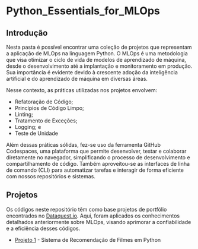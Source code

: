 # Python_Essentials_for_MLOps

## Introdução

Nesta pasta é possível encontrar uma coleção de projetos que representam a aplicação de MLOps na linguagem Python. O MLOps é uma metodologia que visa otimizar o ciclo de vida de modelos de aprendizado de máquina, desde o desenvolvimento até a implantação e monitoramento em produção. Sua importância é evidente devido à crescente adoção da inteligência artificial e do aprendizado de máquina em diversas áreas. 

Nesse contexto, as práticas utilizadas nos projetos envolvem: 
 - Refatoração de Código;
 - Princípios de Código Limpo;
 - Linting;
 - Tratamento de Exceções;
 - Logging; e
 - Teste de Unidade

Além dessas práticas sólidas, fez-se uso da ferramenta GitHub Codespaces, uma plataforma que permite desenvolver, testar e colaborar diretamente no navegador, simplificando o processo de desenvolvimento e compartilhamento de código. Também aproveitou-se as interfaces de linha de comando (CLI) para automatizar tarefas e interagir de forma eficiente com nossos repositórios e sistemas.

## Projetos

Os códigos neste repositório têm como base projetos de portfólio encontrados no  [Dataquest.io](https://app.dataquest.io/projects/portfolio). Aqui, foram aplicados os conhecimentos detalhados anteriormente sobre MLOps, visando aprimorar a confiabilidade e a eficiência desses códigos.

- [Projeto 1](https://github.com/AdEmanuel/mlops2023/tree/main/Python_Essentials_for_MLOps/Project%2001) - Sistema de Recomendação de Filmes em Python


